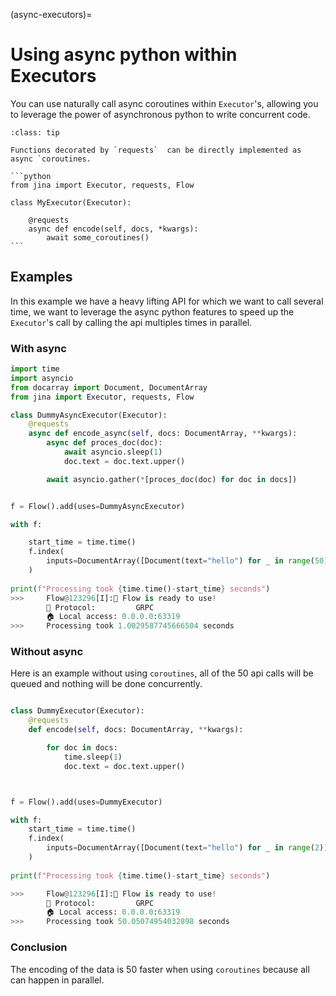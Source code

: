 (async-executors)=
# Using async python within Executors


You can use naturally call async coroutines within `Executor`'s, allowing you to leverage the power of asynchronous
python to write concurrent code. 


````{admonition} Example code
:class: tip

Functions decorated by `requests`  can be directly implemented as async `coroutines. 

```python
from jina import Executor, requests, Flow

class MyExecutor(Executor):
    
    @requests
    async def encode(self, docs, *kwargs):
        await some_coroutines()
```
````

## Examples

In this example we have a heavy lifting API for which we want to call several time, we want to leverage the
async python features to speed up the `Executor`'s call by calling the api multiples times in parallel.

### With async


```python
import time
import asyncio
from docarray import Document, DocumentArray
from jina import Executor, requests, Flow

class DummyAsyncExecutor(Executor):
    @requests
    async def encode_async(self, docs: DocumentArray, **kwargs):
        async def proces_doc(doc):
            await asyncio.sleep(1)
            doc.text = doc.text.upper()

        await asyncio.gather(*[proces_doc(doc) for doc in docs])


f = Flow().add(uses=DummyAsyncExecutor)

with f:

    start_time = time.time()
    f.index(
        inputs=DocumentArray([Document(text="hello") for _ in range(50)]),
    )
    
print(f"Processing took {time.time()-start_time} seconds")
>>>     Flow@123296[I]:🎉 Flow is ready to use!
        🔗 Protocol: 		GRPC
        🏠 Local access:	0.0.0.0:63319
>>>     Processing took 1.0029587745666504 seconds
```

### Without async

Here is an example without using `coroutines`, all of the 50 api calls will be queued and nothing will be done 
concurrently.

```python

class DummyExecutor(Executor):
    @requests
    def encode(self, docs: DocumentArray, **kwargs):

        for doc in docs:
            time.sleep(1)
            doc.text = doc.text.upper()



f = Flow().add(uses=DummyExecutor)

with f:
    start_time = time.time()
    f.index(
        inputs=DocumentArray([Document(text="hello") for _ in range(2)]),
    )
    
print(f"Processing took {time.time()-start_time} seconds")

>>>     Flow@123296[I]:🎉 Flow is ready to use!
        🔗 Protocol: 		GRPC
        🏠 Local access:	0.0.0.0:63319
>>>     Processing took 50.05074954032898 seconds
```


### Conclusion

The encoding of the data is 50 faster when using `coroutines` because all can happen in parallel. 











